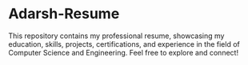 # Adarsh-Resume
This repository contains my professional resume, showcasing my education, skills, projects, certifications, and experience in the field of Computer Science and Engineering. Feel free to explore and connect!
